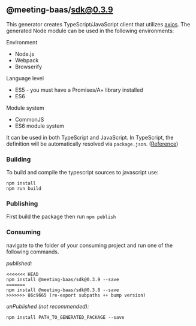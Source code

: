 ## @meeting-baas/sdk@0.3.9

This generator creates TypeScript/JavaScript client that utilizes [axios](https://github.com/axios/axios). The generated Node module can be used in the following environments:

Environment
* Node.js
* Webpack
* Browserify

Language level
* ES5 - you must have a Promises/A+ library installed
* ES6

Module system
* CommonJS
* ES6 module system

It can be used in both TypeScript and JavaScript. In TypeScript, the definition will be automatically resolved via `package.json`. ([Reference](https://www.typescriptlang.org/docs/handbook/declaration-files/consumption.html))

### Building

To build and compile the typescript sources to javascript use:
```
npm install
npm run build
```

### Publishing

First build the package then run `npm publish`

### Consuming

navigate to the folder of your consuming project and run one of the following commands.

_published:_

```
<<<<<<< HEAD
npm install @meeting-baas/sdk@0.3.9 --save
=======
npm install @meeting-baas/sdk@0.3.8 --save
>>>>>>> 86c9665 (re-export subpaths ++ bump version)
```

_unPublished (not recommended):_

```
npm install PATH_TO_GENERATED_PACKAGE --save
```

